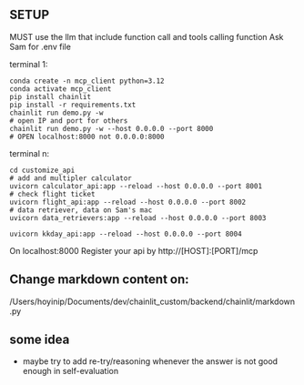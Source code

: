 ## SETUP
MUST use the llm that include function call and tools calling function
Ask Sam for .env file

terminal 1:
```shell
conda create -n mcp_client python=3.12
conda activate mcp_client
pip install chainlit
pip install -r requirements.txt
chainlit run demo.py -w
# open IP and port for others
chainlit run demo.py -w --host 0.0.0.0 --port 8000
# OPEN localhost:8000 not 0.0.0.0:8000
```


terminal n:
```shell
cd customize_api
# add and multipler calculator
uvicorn calculator_api:app --reload --host 0.0.0.0 --port 8001
# check flight ticket
uvicorn flight_api:app --reload --host 0.0.0.0 --port 8002
# data retriever, data on Sam's mac
uvicorn data_retrievers:app --reload --host 0.0.0.0 --port 8003

uvicorn kkday_api:app --reload --host 0.0.0.0 --port 8004
```

On localhost:8000 Register your api by http://[HOST]:[PORT]/mcp


## Change markdown content on:
/Users/hoyinip/Documents/dev/chainlit_custom/backend/chainlit/markdown.py

## some idea
- maybe try to add re-try/reasoning whenever the answer is not good enough in self-evaluation
